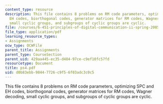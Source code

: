 ```yaml
---
content_type: resource
description: This file contains 8 problems on RM code parameters, optimizing SPC and
  EH codes, biorthogonal codes, generator matrices for RM codes, Wagner decoding,
  small cyclic groups, and subgroups of cyclic groups are cyclic.
file: /courses/6-451-principles-of-digital-communication-ii-spring-2005/d0b83ebb98447726c9f56f03adc3c0c5_ps4.pdf
file_type: application/pdf
learning_resource_types:
- Assignments
ocw_type: OCWFile
parent_title: Assignments
parent_type: CourseSection
parent_uid: 429aa445-ec35-d484-97ce-c9ef10fc57fd
resourcetype: Document
title: ps4.pdf
uid: d0b83ebb-9844-7726-c9f5-6f03adc3c0c5
---
```

This file contains 8 problems on RM code parameters, optimizing SPC and EH codes, biorthogonal codes, generator matrices for RM codes, Wagner decoding, small cyclic groups, and subgroups of cyclic groups are cyclic.


